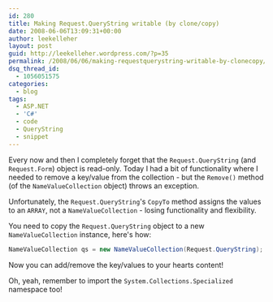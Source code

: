```yaml
---
id: 280
title: Making Request.QueryString writable (by clone/copy)
date: 2008-06-06T13:09:31+00:00
author: leekelleher
layout: post
guid: http://leekelleher.wordpress.com/?p=35
permalink: /2008/06/06/making-requestquerystring-writable-by-clonecopy/
dsq_thread_id:
  - 1056051575
categories:
  - blog
tags:
  - ASP.NET
  - 'C#'
  - code
  - QueryString
  - snippet
---
```


Every now and then I completely forget that the `Request.QueryString` (and `Request.Form`) object is read-only. Today I had a bit of functionality where I needed to remove a key/value from the collection - but the `Remove()` method (of the `NameValueCollection` object) throws an exception.

Unfortunately, the `Request.QueryString`'s `CopyTo` method assigns the values to an `ARRAY`, not a `NameValueCollection` - losing functionality and flexibility.

You need to copy the `Request.QueryString` object to a new `NameValueCollection` instance, here's how:

```csharp
NameValueCollection qs = new NameValueCollection(Request.QueryString);
```

Now you can add/remove the key/values to your hearts content!

Oh, yeah, remember to import the `System.Collections.Specialized` namespace too!